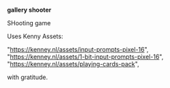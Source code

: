 **gallery shooter**

SHooting game

Uses Kenny Assets:

"https://kenney.nl/assets/input-prompts-pixel-16",
"https://kenney.nl/assets/1-bit-input-prompts-pixel-16",
"https://kenney.nl/assets/playing-cards-pack",

with gratitude.

